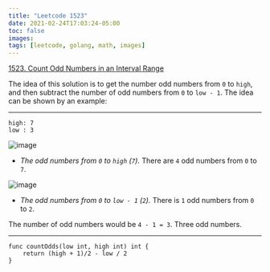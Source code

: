 ```yaml
---
title: "Leetcode 1523"
date: 2021-02-24T17:03:24-05:00
toc: false
images:
tags: [leetcode, golang, math, images]
---
```

[1523. Count Odd Numbers in an Interval Range](https://leetcode.com/problems/count-odd-numbers-in-an-interval-range/)

The idea of this solution is to get the number odd numbers from `0` to `high`, and then subtract the number of odd numbers from `0` to `low - 1`. The idea can be shown by an example:
* **
```
high: 7
low : 3
```

![image](https://assets.leetcode.com/users/images/2ca6929e-c01e-491f-9505-85dc303d779a_1614122599.638341.png)
* *The odd numbers from `0` to `high` (`7`).* There are `4` odd numbers from `0` to `7`.

![image](https://assets.leetcode.com/users/images/0b5c316a-d1ed-426a-889f-2741c8b861f4_1614122953.1401534.png)
* *The odd numbers from `0` to `low - 1` (`2`).* There is `1` odd numbers from `0` to `2`.

The number of odd numbers would be `4 - 1 = 3`. Three odd numbers.

* **
```
func countOdds(low int, high int) int {
	return (high + 1)/2 - low / 2
}
```

